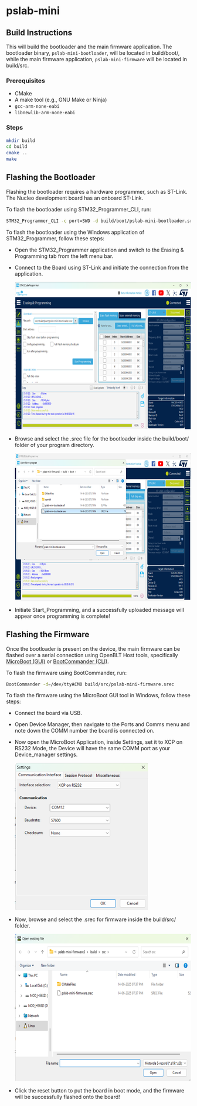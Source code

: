 # pslab-mini

## Build Instructions

This will build the bootloader and the main firmware application. The
bootloader binary, `pslab-mini-bootloader`, will be located in build/boot/,
while the main firmware application, `pslab-mini-firmware` will be located
in build/src.

### Prerequisites

- CMake
- A make tool (e.g., GNU Make or Ninja)
- `gcc-arm-none-eabi`
- `libnewlib-arm-none-eabi`

### Steps

```sh
mkdir build
cd build
cmake ..
make
```

## Flashing the Bootloader

Flashing the bootloader requires a hardware programmer, such as ST-Link. The
Nucleo development board has an onboard ST-Link.

To flash the bootloader using STM32_Programmer_CLI, run:

```sh
STM32_Programmer_CLI -c port=SWD -d build/boot/pslab-mini-bootloader.srec -v -rst
```

To flash the bootloader using the Windows application of STM32_Programmer, follow these steps:

- Open the STM32_Programmer application and switch to the Erasing & Programming tab from the left menu bar.
- Connect to the Board using ST-Link and initiate the connection from the application.

  <img src="./doc/screenshots/Establishing_connection.png" height="400">
  
- Browse and select the .srec file for the bootloader inside the build/boot/ folder of your program directory.
 
    <img src="./doc/screenshots/browsing_file.png" height="400">
  
- Initiate Start_Programming, and a successfully uploaded message will appear once programming is complete!

## Flashing the Firmware

Once the bootloader is present on the device, the main firmware can be flashed over a serial connection using OpenBLT Host tools, specifically [MicroBoot (GUI)](https://www.feaser.com/openblt/doku.php?id=manual:microboot) or [BootCommander (CLI)](https://www.feaser.com/openblt/doku.php?id=manual:bootcommander).

To flash the firmware using BootCommander, run:

```sh
BootCommander -d=/dev/ttyACM0 build/src/pslab-mini-firmware.srec
```
To flash the firmware using the MicroBoot GUI tool in Windows, follow these steps:

- Connect the board via USB.
- Open Device Manager, then navigate to the Ports and Comms menu and note down the COMM number the board is connected on.
- Now open the MicroBoot Application, inside Settings, set it to XCP on RS232 Mode, the Device will have the same COMM port as your Device_manager settings.

  <img src="./doc/screenshots/Microboot_settings.png" height="400">
      
- Now, browse and select the .srec for firmware inside the build/src/ folder.

  <img src="./doc/screenshots/Microboot_browsing_file.png" height="400">

- Click the reset button to put the board in boot mode, and the firmware will be successfully flashed onto the board!
  
